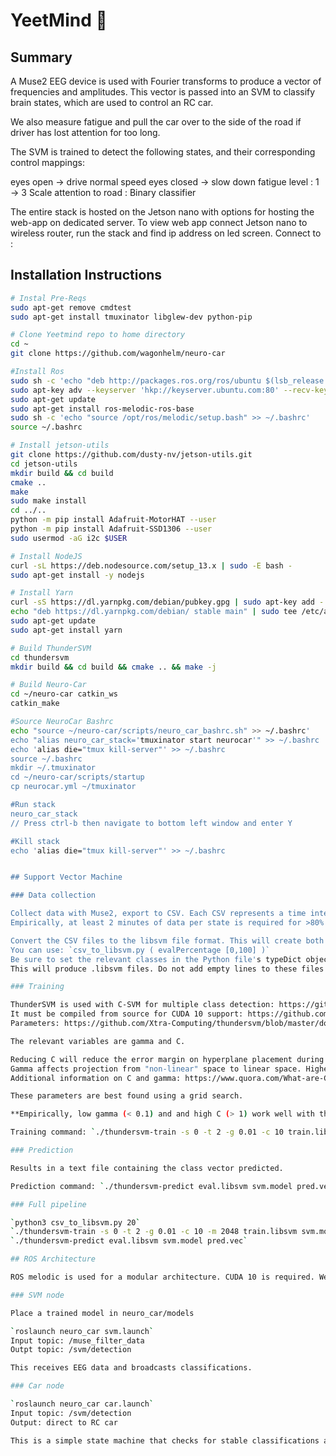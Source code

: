 # YeetMind 🧠

## Summary

A Muse2 EEG device is used with Fourier transforms to produce a vector of frequencies and amplitudes.
This vector is passed into an SVM to classify brain states, which are used to control an RC car.

We also measure fatigue and pull the car over to the side of the road if driver has lost attention for too long.

The SVM is trained to detect the following states, and their corresponding control mappings:

eyes open -> drive normal speed
eyes closed -> slow down
fatigue level : 1 -> 3 Scale
attention to road : Binary classifier

The entire stack is hosted on the Jetson nano with options for hosting the web-app on dedicated server.  To view web app
connect Jetson nano to wireless router, run the stack and find ip address on led screen.  Connect to <ipaddres>:<port assigned by tmuxinator>

## Installation Instructions
```bash
# Instal Pre-Reqs
sudo apt-get remove cmdtest
sudo apt-get install tmuxinator libglew-dev python-pip

# Clone Yeetmind repo to home directory
cd ~
git clone https://github.com/wagonhelm/neuro-car

#Install Ros
sudo sh -c 'echo "deb http://packages.ros.org/ros/ubuntu $(lsb_release -sc) main" > /etc/apt/sources.list.d/ros-latest.list'
sudo apt-key adv --keyserver 'hkp://keyserver.ubuntu.com:80' --recv-key C1CF6E31E6BADE8868B172B4F42ED6FBAB17C654
sudo apt-get update
sudo apt-get install ros-melodic-ros-base
sudo sh -c 'echo "source /opt/ros/melodic/setup.bash" >> ~/.bashrc'
source ~/.bashrc

# Install jetson-utils 
git clone https://github.com/dusty-nv/jetson-utils.git
cd jetson-utils
mkdir build && cd build
cmake ..
make
sudo make install
cd ../..
python -m pip install Adafruit-MotorHAT --user
python -m pip install Adafruit-SSD1306 --user
sudo usermod -aG i2c $USER

# Install NodeJS
curl -sL https://deb.nodesource.com/setup_13.x | sudo -E bash -
sudo apt-get install -y nodejs

# Install Yarn
curl -sS https://dl.yarnpkg.com/debian/pubkey.gpg | sudo apt-key add -
echo "deb https://dl.yarnpkg.com/debian/ stable main" | sudo tee /etc/apt/sources.list.d/yarn.list
sudo apt-get update
sudo apt-get install yarn

# Build ThunderSVM
cd thundersvm
mkdir build && cd build && cmake .. && make -j

# Build Neuro-Car
cd ~/neuro-car catkin_ws
catkin_make

#Source NeuroCar Bashrc
echo "source ~/neuro-car/scripts/neuro_car_bashrc.sh" >> ~/.bashrc'
echo "alias neuro_car_stack='tmuxinator start neurocar'" >> ~/.bashrc
echo 'alias die="tmux kill-server"' >> ~/.bashrc
source ~/.bashrc
mkdir ~/.tmuxinator
cd ~/neuro-car/scripts/startup
cp neurocar.yml ~/tmuxinator

#Run stack
neuro_car_stack
// Press ctrl-b then navigate to bottom left window and enter Y

#Kill stack
echo 'alias die="tmux kill-server"' >> ~/.bashrc


## Support Vector Machine

### Data collection

Collect data with Muse2, export to CSV. Each CSV represents a time interval resultant from a Fourier transform.
Empirically, at least 2 minutes of data per state is required for >80% classification accuracy.

Convert the CSV files to the libsvm file format. This will create both eval and train sets.
You can use: `csv_to_libsvm.py ( evalPercentage [0,100] )`
Be sure to set the relevant classes in the Python file's typeDict object.
This will produce .libsvm files. Do not add empty lines to these files as this will affect parsing.

### Training

ThunderSVM is used with C-SVM for multiple class detection: https://github.com/Xtra-Computing/thundersvm/blob/master/docs/index.md
It must be compiled from source for CUDA 10 support: https://github.com/Xtra-Computing/thundersvm/blob/master/docs/get-started.md#installation
Parameters: https://github.com/Xtra-Computing/thundersvm/blob/master/docs/parameters.md

The relevant variables are gamma and C.

Reducing C will reduce the error margin on hyperplane placement during training: https://stats.stackexchange.com/questions/31066/what-is-the-influence-of-c-in-svms-with-linear-kernel
Gamma affects projection from "non-linear" space to linear space. Higher gamma results in smoother non-linear projection.
Additional information on C and gamma: https://www.quora.com/What-are-C-and-gamma-with-regards-to-a-support-vector-machine

These parameters are best found using a grid search.

**Empirically, low gamma (< 0.1) and and high C (> 1) work well with the EEG.**

Training command: `./thundersvm-train -s 0 -t 2 -g 0.01 -c 10 train.libsvm svm.model`

### Prediction

Results in a text file containing the class vector predicted.

Prediction command: `./thundersvm-predict eval.libsvm svm.model pred.vec`

### Full pipeline

`python3 csv_to_libsvm.py 20`
`./thundersvm-train -s 0 -t 2 -g 0.01 -c 10 -m 2048 train.libsvm svm.model`
`./thundersvm-predict eval.libsvm svm.model pred.vec`

## ROS Architecture

ROS melodic is used for a modular architecture. CUDA 10 is required. We use the catkin build system.

### SVM node

Place a trained model in neuro_car/models

`roslaunch neuro_car svm.launch`
Input topic: /muse_filter_data
Outpt topic: /svm/detection

This receives EEG data and broadcasts classifications.

### Car node

`roslaunch neuro_car car.launch`
Input topic: /svm/detection
Output: direct to RC car

This is a simple state machine that checks for stable classifications and issues actions to the RC car.
